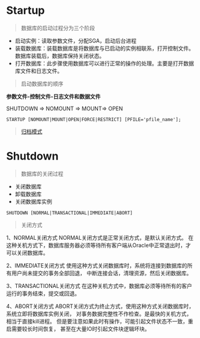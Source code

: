 # Startup

> 数据库的启动过程分为三个阶段

- 启动实例：读取参数文件，分配SGA，启动后台进程
- 装载数据库：装载数据库是将数据库与已启动的实例相联系，打开控制文件。数据库装载后，数据库保持关闭状态。
- 打开数据库：此步骤使用数据库可以进行正常的操作的处理。主要是打开数据库文件和日志文件。 

> 启动数据库的顺序

**参数文件-控制文件-日志文件和数据文件**

SHUTDOWN => NOMOUNT => MOUNT=> OPEN

```oracle
STARTUP [NOMOUNT|MOUNT|OPEN|FORCE|RESTRICT] [PFILE='pfile_name'];
```

> [归档模式](../sql_demo/mgmt/architecture.sql)

# Shutdown

> 数据库的关闭过程

- 关闭数据库
- 卸载数据库
- 关闭数据库实例

```oracle
SHUTDOWN [NORMAL|TRANSACTIONAL|IMMEDIATE|ABORT]
```

> 关闭方式

1、NORMAL关闭方式
NORMAL关闭方式是正常关闭方式，是默认关闭方式。
在这种关机方式下，数据库服务器必须等待所有客户端从Oracle中正常退出时，才可以关闭数据库。

2、IMMEDIATE关闭方式
使用这种方式关闭数据库时，系统将连接到数据库的所有用户尚未提交的事务全部回退，
中断连接会话，清理资源，然后关闭数据库。

3、TRANSACTIONAL关闭方式
在这种关机方式中，数据库必须等待所有的客户运行的事务结束，提交或回退。

4、ABORT关闭方式
ABORT关闭方式为终止方式，使用这种方式关闭数据库时，系统立即将数据库实例关闭，
对事务数据完整性不作检查。是最快的关机方式，相当于直接kill进程。
但是要注意如果此时有操作，可能引起文件状态不一致，重启需要较长时间恢复，
甚至在大量IO时引起文件块逻辑坏块。